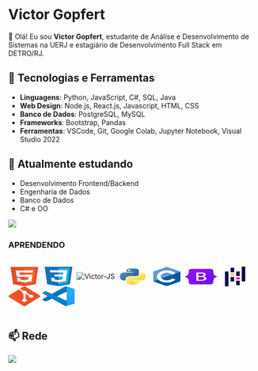 # Victor Gopfert

👋 Olá! Eu sou **Victor Gopfert**, estudante de Análise e Desenvolvimento de Sistemas na UERJ e estagiário de Desenvolvimento Full Stack em DETRO/RJ.

## 🔧 Tecnologias e Ferramentas
- **Linguagens**: Python, JavaScript, C#, SQL, Java
- **Web Design**: Node.js, React.js, Javascript, HTML, CSS
- **Banco de Dados**: PostgreSQL, MySQL
- **Frameworks**: Bootstrap, Pandas
- **Ferramentas**: VSCode, Git, Google Colab, Jupyter Notebook, Visual Studio 2022

## 🌱 Atualmente estudando
- Desenvolvimento Frontend/Backend
- Engenharia de Dados
- Banco de Dados
- C# e OO

<div align="left>
  <a href="https://github.com/vicgopfert">
  <img height="180em" src="https://github-readme-stats.vercel.app/api/top-langs/?username=vicgopfert&layout=compact&langs_count=9&theme=onedark"/>
</div>

### APRENDENDO

<div style="display: inline_block"><br>
  <img align="center" alt="Victor-HTML" height="40" width="65" src="https://raw.githubusercontent.com/devicons/devicon/master/icons/html5/html5-original.svg">
  <img align="center" alt="Victor-CSS" height="40" width="65" src="https://raw.githubusercontent.com/devicons/devicon/master/icons/css3/css3-original.svg">
  <img align="center" alt="Victor-JS" height="40" width="65" src="https://cdn.jsdelivr.net/gh/devicons/devicon/icons/javascript/javascript-original.svg">
  <img align="center" alt="Victor-Python" height="40" width="65" src="https://raw.githubusercontent.com/devicons/devicon/master/icons/python/python-original.svg">
  <img align="center" alt="Victor-C" height="40" width="65" src="https://raw.githubusercontent.com/devicons/devicon/master/icons/c/c-original.svg">
  <img align="center" alt="Victor-Bootstrap" height="40" width="65" src="https://raw.githubusercontent.com/devicons/devicon/master/icons/bootstrap/bootstrap-original.svg">
  <img align="center" alt="Victor-Pandas" height="40" width="65" src="https://raw.githubusercontent.com/devicons/devicon/master/icons/pandas/pandas-original.svg">
  <img align="center" alt="Victor-Git" height="40" width="65" src="https://raw.githubusercontent.com/devicons/devicon/master/icons/git/git-original.svg">
  <img align="center" alt="Victor-VSCode" height="40" width="65" src="https://raw.githubusercontent.com/devicons/devicon/master/icons/vscode/vscode-original.svg">
</div> <br>

## 📫 Rede
<div>
   <a href="https://www.linkedin.com/in/victor-gopfert-5758292bb/" target="_blank"><img src="https://img.shields.io/badge/-LinkedIn-%230077B5?style=for-the-badge&logo=linkedin&logoColor=white" target="_blank"></a> 
</div>
